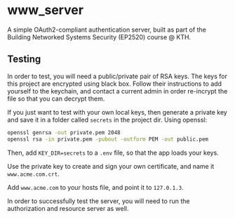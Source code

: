 # www_server
A simple OAuth2-compliant authentication server, built as part of the Building Networked Systems Security (EP2520) course @ KTH. 

## Testing
In order to test, you will need a public/private pair of RSA keys. The keys for this project are encrypted using black box. 
Follow their instructions to add yourself to the keychain, and contact a current admin in order re-incrypt the file so that you can decrypt them. 


If you just want to test with your own local keys, then generate a private key and save it in a folder called `secrets` in the project dir. Using openssl:
```bash
openssl genrsa -out private.pem 2048
openssl rsa -in private.pem -pubout -outform PEM -out public.pem
```
Then, add `KEY_DIR=secrets` to a `.env` file, so that the app loads your keys. 

Use the private key to create and sign your own certificate, and name it `www.acme.com.crt`.

Add `www.acme.com` to your hosts file, and point it to `127.0.1.3`. 

In order to successfully test the server, you will need to run the authorization and resource server as well. 






